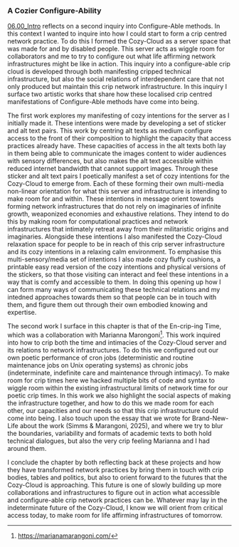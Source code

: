 ### A Cozier Configure-Ability

[06.00_Intro](../../06_A_Cozier_Configure-Able_Methods/06_entries/06.00_Intro.md) reflects on a second inquiry into Configure-Able methods. In this context I wanted to inquire into how I could start to form a crip centred network practice. To do this I formed the Cozy-Cloud as a server space that was made for and by disabled people. This server acts as wiggle room for collaborators and me to try to configure out what life affirming network infrastructures might be like in action. This inquiry into a configure-able crip cloud is developed through both manifesting cripped technical infrastructure, but also the social relations of interdependent care that not only produced but maintain this crip network infrastructure. In this inquiry I surface two artistic works that share how these localised crip centred manifestations of Configure-Able methods have come into being.

The first work explores my manifesting of cozy intentions for the server as I initially made it. These intentions were made by developing a set of sticker and alt text pairs. This work by centring alt texts as medium configure access to the front of their composition to highlight the capacity that access practices already have. These capacities of access in the alt texts both lay in them being able to communicate the images content to wider audiences with sensory differences, but also makes the alt text accessible within reduced internet bandwidth that cannot support images. Through these sticker and alt text pairs I poetically manifest a set of cozy intentions for the Cozy-Cloud to emerge from. Each of these forming their own multi-media non-linear orientation for what this server and infrastructure is intending to make room for and within. These intentions in message orient towards forming network infrastructures that do not rely on imaginaries of infinite growth, weaponized economies and exhaustive relations. They intend to do this by making room for computational practices and network infrastructures that intimately retreat away from their militaristic origins and imaginaries. Alongside these intentions I also manifested the Cozy-Cloud relaxation space for people to be in reach of this crip server infrastructure and its cozy intentions in a relaxing calm environment. To emphasise this multi-sensory/media set of intentions I also made cozy fluffy cushions, a printable easy read version of the cozy intentions and physical versions of the stickers, so that those visiting can interact and feel these intentions in a way that is comfy and accessible to them. In doing this opening up how I can form many ways of communicating these technical relations and my intedned approaches towards them so that people can be in touch with them, and figure them out through their own embodied knowing and expertise.

The second work I surface in this chapter is that of the En-crip-ing Time, which was a collaboration with Marianna Marongoni[^q9]. This work inquired into how to crip both the time and intimacies of the Cozy-Cloud server and its relations to network infrastructures. To do this we configured out our own poetic performance of cron jobs (deterministic and routine maintenance jobs on Unix operating systems) as chronic jobs (indeterminate, indefinite care and maintenance through intimacy). To make room for crip times here we hacked multiple bits of code and syntax to wiggle room within the existing infrastructural limits of network time for our poetic crip times. In this work we also highlight the social aspects of making the infrastructure together, and how to do this we made room for each other, our capacities and our needs so that this crip infrastructure could come into being. I also touch upon the essay that we wrote for Brand-New-Life about the work (Simms & Marangoni, 2025), and where we try to blur the boundaries, variability and formats of academic texts to both hold technical dialogues, but also the very crip feeling Marianna and I had around them.

I conclude the chapter by both reflecting back at these projects and how they have transformed network practices by bring them in touch with crip bodies, tables and politics, but also to orient forward to the futures that the Cozy-Cloud is approaching. This future is one of slowly building up more collaborations and infrastructures to figure out in action what accessible and configure-able crip network practices can be. Whatever may lay in the indeterminate future of the Cozy-Cloud, I know we will orient from critical access today, to make room for life affirming infrastructures of tomorrow.

[^q9]: https://marianamarangoni.com/
